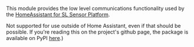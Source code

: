 This module provides the low level communications functionality used by the [HomeAssistant for SL Sensor Platform](https://github.com/DSorlov/hasl/blob/master/README.md).

Not supported for use outside of Home Assistant, even if that should be possible.
If you're reading this on the project's github page, the package is available on PyPI [here](https://pypi.org/project/hasl/).)
